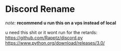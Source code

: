 # Discord Rename
*note:* **recommend u run this on a vps instead of local**

u need this shit or it wont run for the retards:
https://github.com/Rapptz/discord.py
https://www.python.org/download/releases/3.0/
